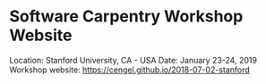 # Software Carpentry Workshop Website


Location: Stanford University, CA - USA Date: January 23-24, 2019 Workshop website: https://cengel.github.io/2018-07-02-stanford

